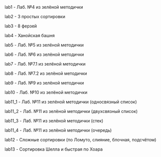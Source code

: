 lab1 - Лаб. №4 из зелёной методички

lab2 - 3 простых сортировки

lab3 - 8 ферзей

lab4 - Ханойская башня

lab5 - Лаб. №5 из зелёной методички

lab6 - Лаб. №6 из зелёной методички

lab7 - Лаб. №7.1 из зелёной методички

lab8 - Лаб. №7.2 из зелёной методички

lab9 - Лаб. №9 из зелёной методички

lab10 - Лаб. №10 из зелёной методички

lab11_1 - Лаб. №11 из зелёной методички (односвязный список)

lab11_2 - Лаб. №11 из зелёной методички (двухсвязный список)

lab11_3 - Лаб. №11 из зелёной методички (стек)

lab11_4 - Лаб. №11 из зелёной методички (очередь)

lab12 - Сложные сортировки (по Ломуто, слияние, блочная, подсчётом)

lab13 - Сортировка Шелла и быстрая по Хоара
